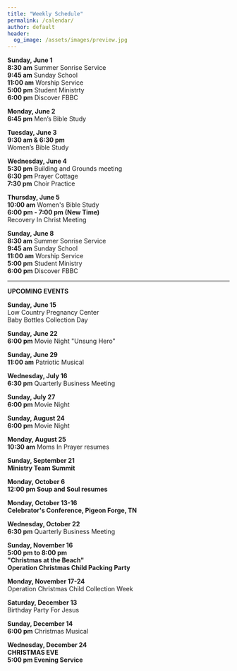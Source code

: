 ```yaml
---
title: "Weekly Schedule"
permalink: /calendar/
author: default
header:
  og_image: /assets/images/preview.jpg
---
```


<!--
**Example Day**
[10:00 am] Two Spaces At The End Of The Line ->
-->
**Sunday, June 1**   
**8:30 am** Summer Sonrise Service  
 **9:45 am** Sunday School  
**11:00 am** Worship Service   
**5:00 pm** Student Ministrty  
**6:00 pm** Discover FBBC  


  
 

**Monday, June 2**  
**6:45 pm**  Men’s Bible Study  

**Tuesday, June 3**   
 **9:30 am & 6:30 pm**  
 Women’s Bible Study   
 
  
 
**Wednesday, June 4**  
 **5:30 pm**  Building and Grounds meeting  
 **6:30 pm** Prayer Cottage  
 **7:30 pm**  Choir Practice

**Thursday, June 5**  
**10:00 am** Women's Bible Study   
**6:00 pm - 7:00 pm (New Time)**   
Recovery In Christ Meeting   

**Sunday, June 8**   
**8:30 am** Summer Sonrise Service  
**9:45 am** Sunday School  
**11:00 am** Worship Service  
**5:00 pm** Student Ministry  
**6:00 pm** Discover FBBC



<hr>  

  **UPCOMING EVENTS**
 

  **Sunday, June 15**  
  Low Country Pregnancy Center  
  Baby Bottles Collection Day


  **Sunday, June 22**  
  **6:00 pm** Movie Night "Unsung Hero"  

  **Sunday, June 29**  
  **11:00 am**  Patriotic Musical 

  **Wednesday, July 16**  
  **6:30 pm** Quarterly Business Meeting  

  **Sunday, July 27**  
  **6:00 pm** Movie Night  

  **Sunday, August 24**  
  **6:00 pm** Movie Night  

  **Monday, August 25**  
  **10:30 am** Moms In Prayer resumes

  **Sunday, September 21**  
  **Ministry Team Summit**  

  **Monday, October 6**  
  **12:00 pm Soup and Soul resumes**

  **Monday, October 13-16**  
  **Celebrator's Conference, Pigeon Forge, TN**

  **Wednesday, October 22**  
  **6:30 pm** Quarterly Business Meeting  

  **Sunday, November 16**  
  **5:00 pm to 8:00 pm**  
  **"Christmas at the Beach"**  
  **Operation Christmas Child Packing Party**  

  **Monday, November 17-24**  
  Operation Christmas Child Collection Week  

  **Saturday, December 13**  
  Birthday Party For Jesus  

  **Sunday, December 14**  
  **6:00 pm** Christmas Musical  

  **Wednesday, December 24**  
  **CHRISTMAS EVE**  
  **5:00 pm Evening Service**

    

    



<!--

# Special Events

**Movie Night**
"The Jesus Revolution"
Sunday, June 23 at 6:00 pm
_Free admission, popcorn, and drinks_

![Jesus Revolution](/assets/images/jesus_revolution.png)

-->
